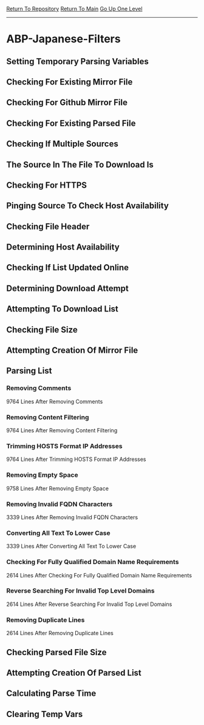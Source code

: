 [Return To Repository](https://github.com/deathbybandaid/piholeparser/)
[Return To Main](https://github.com/deathbybandaid/piholeparser/blob/master/RecentRunLogs/Mainlog.md)
[Go Up One Level](https://github.com/deathbybandaid/piholeparser/blob/master/RecentRunLogs/TopLevelScripts/30-Processing-External-Blacklists.md)
____________________________________
# ABP-Japanese-Filters
## Setting Temporary Parsing Variables
## Checking For Existing Mirror File
## Checking For Github Mirror File
## Checking For Existing Parsed File
## Checking If Multiple Sources
## The Source In The File To Download Is
## Checking For HTTPS
## Pinging Source To Check Host Availability
## Checking File Header
## Determining Host Availability
## Checking If List Updated Online
## Determining Download Attempt
## Attempting To Download List
## Checking File Size
## Attempting Creation Of Mirror File
## Parsing List
### Removing Comments
9764 Lines After Removing Comments
### Removing Content Filtering
9764 Lines After Removing Content Filtering
### Trimming HOSTS Format IP Addresses
9764 Lines After Trimming HOSTS Format IP Addresses
### Removing Empty Space
9758 Lines After Removing Empty Space
### Removing Invalid FQDN Characters
3339 Lines After Removing Invalid FQDN Characters
### Converting All Text To Lower Case
3339 Lines After Converting All Text To Lower Case
### Checking For Fully Qualified Domain Name Requirements
2614 Lines After Checking For Fully Qualified Domain Name Requirements
### Reverse Searching For Invalid Top Level Domains
2614 Lines After Reverse Searching For Invalid Top Level Domains
### Removing Duplicate Lines
2614 Lines After Removing Duplicate Lines
## Checking Parsed File Size
## Attempting Creation Of Parsed List
## Calculating Parse Time
## Clearing Temp Vars
